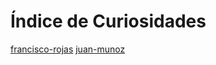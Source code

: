# Índice de Curiosidades

[francisco-rojas](curiosidades/pepito.md)
[juan-munoz](curiosidad/juan-munoz.md)
